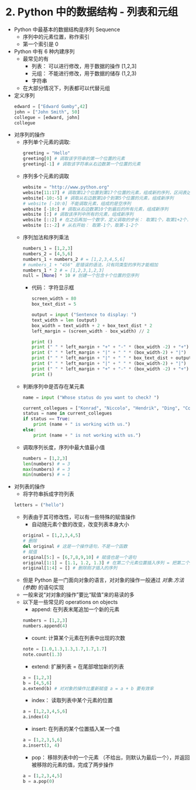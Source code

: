 # 2. Python 中的数据结构 - 列表和元组
- Python 中最基本的数据结构是序列 Sequence
	+ 序列中的元素位置，称作索引
	+ 第一个索引是 0
- Python 中有 6 种内建序列
	+ 最常见的有
		* 列表： 可以进行修改，用于数据的操作 [1,2,3]
		* 元组： 不能进行修改，用于数据的储存 (1,2,3)
		* 字符串
	+ 在大部分情况下，列表都可以代替元组
- 定义序列
	``` python 
	edward = ["Edward Gumby",42]
	john = ["John Smith", 50]
	collegue = [edward, john]
	collegue
	``` 
- 对序列的操作
	+ 序列单个元素的调取:
		``` python
		greeting = "Hello"
		greeting[0] # 调取该字符串的第一个位置的元素
		greeting[-1] # 调取该字符串从右边数第一个位置的元素
		```
	+ 序列多个元素的调取
		``` python
		website = "http://www.python.org"
		website[11:17] # 调取第12个位置到第17个位置的元素，组成新的序列，区间表达为左闭右开
		website[-10:-5] # 调取从右边数第10个到第5个位置的元素，组成新序列
		# website [-10:0] 不能调取元素，组成的是空序列
		website [-10:] # 调取从右边数第10个到最后的所有元素，组成新序列
		website [:] # 调取该序列中所有的元素，组成新序列
		website [::2] # 在之后再加一个数字，定义调取的步长： 取第1个，取第1+2个...
		website [::-2] # 从右开始： 取第-1个，取第-1-2个
		```
	+ 序列加法和序列乘法
		``` python
		numbers_1 = [1,2,3]
		numbers_2 = [4,5,6]
		numbers_1 + numbers_2 # = [1,2,3,4,5,6]
		# numbers_1 + "456" 是错误的语法，只有同类型的序列才能相加
		numbers_1 * 2 # = [1,2,3,1,2,3] 
		null = [None] * 10 # 创建一个包含十个位置的空序列
		```
		* 代码： 字符显示框
			``` python
			screen_width = 80
			box_text_dist = 5

			output = input ("Sentence to display: ")
			text_width = len (output)
			box_width = text_width + 2 + box_text_dist * 2 
			left_margin = (screen_width - box_width) // 2

			print ()
			print (" " * left_margin + "+" + "-" * (box_width -2) + "+")
			print (" " * left_margin + "|" + " " * (box_width-2) + "|")
			print (" " * left_margin + "|" + " " * box_text_dist + output + " "*box_text_dist + "|")
			print (" " * left_margin + "|" + " " * (box_width-2) + "|")
			print (" " * left_margin + "+" + "-" * (box_width -2) + "+")
			print ()
			```
	+ 判断序列中是否存在某元素
		``` python
		name = input ("Whose status do you want to check? ")

		current_collegues = ["Konrad", "Niccolo", "Hendrik", "Ding", "Cong", "Anzhi", "Julian"]
		status = name in current_collegues
		if status == True:
			print (name + " is working with us.")
		else:
			print (name + " is not working with us.")
		```
	+ 调取序列长度，序列中最大值最小值
		``` python
		numbers = [1,2,3]
		len(numbers) # = 3
		max(numbers) # = 3
		min(numbers) # = 1
		```
- 对列表的操作
	+ 将字符串拆成字符列表
	```python
	letters = ("hello") 
	```
	+ 列表由于其可修改性，可以有一些特殊的赋值操作
		* 自动随元素个数的改变，改变列表本身大小
		```python
		original = [1,2,3,4,5]
		# 删除
		del original # 这是一个操作语句，不是一个函数
		# 赋值
		original[5:] = [6,7,8,9,10] # 赋值也是一个语句
		original[1:1] = [1.1, 1.2, 1.3] # 在第二个元素位置插入序列 = 把第二个元素及往后挤
		original[1:4] = [] # 删除刚才插入的序列
		```
	+ 但是 Python 是一门面向对象的语言，对对象的操作一般通过 *对象.方法(参数)* 的语句实现
	+ 一般来说“对对象的操作”要比“赋值”来的易读的多
	+ 以下是一些常见的 operations on objects
		* append: 在列表末尾追加一个新的元素
		```python
		numbers = [1,2,3]
		numbers.append(4)
		```
		* count: 计算某个元素在列表中出现的次数
		```python
		note = [1.0,1.3,1.3,1.7,1.7,1.7]
		note.count(1.3)
		```
		* extend: 扩展列表 = 在尾部增加新的列表
		```python
		a = [1,2,3]
		b = [4,5,6]
		a.extend(b) # 对对象的操作比重新赋值 a = a + b 要有效率
		```
		* index： 读取列表中某个元素的位置
		```python
		a = [1,2,3,4,5,6]
		a.index(4)
		```
		* insert: 在列表的某个位置插入某一个值
		```python
		a = [1,2,3,5,6]
		a.insert(3, 4)
		```
		* pop： 移除列表中的一个元素 （不给出，则默认为最后一个），并返回被移除的元素的值，完成了两步操作
		```python
		a = [1,2,3,4,5]
		b = a.pop(0)
		```
	
